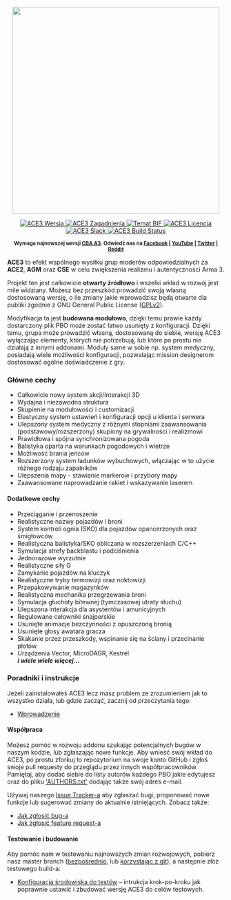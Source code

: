 <p align="center">
    <img src="https://github.com/acemod/ACE3/blob/master/extras/assets/logo/black/ACE3-Logo.jpg" width="480">
</p>
<p align="center">
    <a href="https://github.com/acemod/ACE3/releases">
        <img src="https://img.shields.io/badge/Wersja-3.10.2-blue.svg?style=flat-square" alt="ACE3 Wersja">
    </a>
    <a href="https://github.com/acemod/ACE3/issues">
        <img src="https://img.shields.io/github/issues-raw/acemod/ACE3.svg?label=Zagadnienia&style=flat-square" alt="ACE3 Zagadnienia">
    </a>
    <a href="https://forums.bistudio.com/topic/181341-ace3-a-collaborative-merger-between-agm-cse-and-ace/?p=2859670">
        <img src="https://img.shields.io/badge/Temat-BIF-lightgrey.svg?style=flat-square" alt="Temat BIF">
    </a>
    <a href="https://github.com/acemod/ACE3/blob/master/LICENSE">
        <img src="https://img.shields.io/badge/Licencja-GPLv2-red.svg?style=flat-square" alt="ACE3 Licencja">
    </a>
    <a href="https://slackin.ace3mod.com/">
        <img src="https://slackin.ace3mod.com/badge.svg?label=Slack&style=flat-square" alt="ACE3 Slack">
    </a>
    <a href="https://travis-ci.org/acemod/ACE3">
        <img src="https://img.shields.io/travis/acemod/ACE3.svg?style=flat-square" alt="ACE3 Build Status">
    </a>
</p>
<p align="center"><sup><strong>Wymaga najnowszej wersji <a href="https://github.com/CBATeam/CBA_A3/releases">CBA A3</a>. Odwiedź nas na <a href="https://www.facebook.com/ACE3Mod">Facebook</a> | <a href="https://www.youtube.com/c/ACE3Mod">YouTube</a> | <a href="https://twitter.com/ACE3Mod">Twitter</a> | <a href="http://www.reddit.com/r/arma/search?q=ACE&restrict_sr=on&sort=new&t=all">Reddit</a></strong></sup></p>

**ACE3** to efekt wspólnego wysiłku grup moderów odpowiedzialnych za **ACE2**, **AGM** oraz **CSE** w celu zwiększenia realizmu i autentyczności Arma 3.

Projekt ten jest całkowicie **otwarty źródłowo** i wszelki wkład w rozwój jest mile widziany. Możesz bez przeszkód prowadzić swoją własną dostosowaną wersję, o ile zmiany jakie wprowadzisz będą otwarte dla publiki zgodnie z GNU General Public License ([GPLv2](https://github.com/acemod/ACE3/blob/master/LICENSE)).

Modyfikacja ta jest **budowana modułowo**, dzięki temu prawie każdy dostarczony plik PBO może zostać łatwo usunięty z konfiguracji. Dzięki temu, grupa może prowadzić własną, dostosowaną do siebie, wersję ACE3 wyłączając elementy, których nie potrzebują, lub które po prostu nie działają z innymi addonami. Moduły same w sobie np. system medyczny, posiadają wiele możliwości konfiguracji, pozwalając mission designerom dostosować ogólne doświadczenie z gry.

### Główne cechy
- Całkowicie nowy system akcji/interakcji 3D
- Wydajna i niezawodna struktura
- Skupienie na modułowości i customizacji
- Elastyczny system ustawień i konfiguracji opcji u klienta i serwera
- Ulepszony system medyczny z różnymi stopniami zaawansowania (podstawowy/rozszerzony) skupiony na grywalności i realizmowi
- Prawidłowa i spójna synchronizowana pogoda
- Balistyka oparta na warunkach pogodowych i wietrze
- Możliwość brania jeńców
- Rozszerzony system ładunków wybuchowych, włączając w to użycie różnego rodzaju zapalników
- Ulepszenia mapy - stawianie markerów i przybory mapy
- Zaawansowane naprowadzanie rakiet i wskazywanie laserem

#### Dodatkowe cechy
- Przeciąganie i przenoszenie
- Realistyczne nazwy pojazdów i broni
- System kontroli ognia (SKO) dla pojazdów opancerzonych oraz śmigłowców
- Realistyczna balistyka/SKO obliczana w rozszerzeniach C/C++
- Symulacja strefy backblastu i podciśnienia
- Jednorazowe wyrzutnie
- Realistyczne siły G
- Zamykanie pojazdów na kluczyk
- Realistyczne tryby termowizji oraz noktowizji
- Przepakowywanie magazynków
- Realistyczna mechanika przegrzewania broni
- Symulacja głuchoty bitewnej (tymczasowej utraty słuchu)
- Ulepszona interakcja dla asystentów i amunicyjnych
- Regulowane celowniki snajperskie
- Usunięte animacje bezczynności z opuszczoną bronią
- Usunięte głosy awatara gracza
- Skakanie przez przeszkody, wspinanie się na ściany i przecinanie płotów
- Urządzenia Vector, MicroDAGR, Kestrel<br>
***i wiele wiele więcej...***

### Poradniki i instrukcje
Jeżeli zainstalowałeś ACE3 lecz masz problem ze zrozumieniem jak to wszystko działa, lub gdzie zacząć, zacznij od przeczytania tego:
- [Wprowadzenie](https://ace3mod.com/wiki/user/getting-started.html)

#### Współpraca
Możesz pomóc w rozwoju addonu szukając potencjalnych bugów w naszym kodzie, lub zgłaszając nowe funkcje. Aby wnieść swój wkład do ACE3, po prostu zforkuj to repozytorium na swoje konto GitHub i zgłoś swoje pull requesty do przeglądu przez innych współpracowników. Pamiętaj, aby dodać siebie do listy autorów każdego PBO jakie edytujesz oraz do pliku ['AUTHORS.txt'](https://github.com/acemod/ACE3/blob/master/AUTHORS.txt) dodając także swój adres e-mail.

Używaj naszego [Issue Tracker-a](https://github.com/acemod/ACE3/issues) aby zgłaszać bugi, proponować nowe funkcje lub sugerować zmiany do aktualnie istniejących. Zobacz także:
- [Jak zgłosić bug-a](https://ace3mod.com/wiki/user/how-to-report-an-issue.html)
- [Jak zgłosić feature request-a](https://ace3mod.com/wiki/user/how-to-make-a-feature-request.html)

#### Testowanie i budowanie
Aby pomóc nam w testowaniu najnowszych zmian rozwojowych, pobierz nasz master branch ([bezpośrednio](https://github.com/acemod/ACE3/archive/master.zip), lub [korzystając z git](https://help.github.com/articles/fetching-a-remote/)), a następnie złóż testowego build-a:
- [Konfiguracja środowiska do testów](https://ace3mod.com/wiki/development/setting-up-the-development-environment.html) – intrukcja krok-po-kroku jak poprawnie ustawić i zbudować wersję ACE3 do celów testowych.
